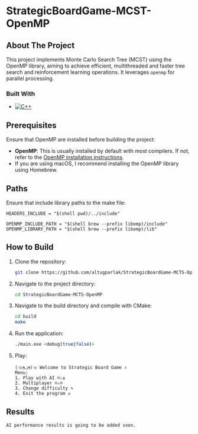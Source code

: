 # StrategicBoardGame-MCST-OpenMP

<!-- ABOUT THE PROJECT -->
## About The Project
This project implements Monte Carlo Search Tree (MCST) using the OpenMP library, aiming to achieve efficient, multithreaded and faster tree search and reinforcement learning operations. It leverages `openmp` for parallel processing.

### Built With
* [![C++][C++-logo]][C++-url]

## Prerequisites
Ensure that OpenMP are installed before building the project:

- **OpenMP**: This is usually installed by default with most compilers. If not, refer to the [OpenMP installation instructions](https://www.openmp.org/resources/openmp-compilers-tools/).
- If you are using macOS, I recommend installing the OpenMP library using Homebrew.

## Paths
Ensure that include library paths to the make file:
```
HEADERS_INCLUDE = "$(shell pwd)/../include"

OPENMP_INCLUDE_PATH = "$(shell brew --prefix libomp)/include"
OPENMP_LIBRARY_PATH = "$(shell brew --prefix libomp)/lib"
```

<!-- HOW TO BUILD -->
## How to Build
1. Clone the repository:
   ```sh
   git clone https://github.com/altugparlak/StrategicBoardGame-MCTS-OpenMP.git
   ```
2. Navigate to the project directory:
   ```sh
   cd StrategicBoardGame-MCTS-OpenMP
   ```
3. Navigate to the build directory and compile with CMake:
   ```sh
   cd build
   make
   ```
4. Run the application:
   ```sh
   ./main.exe <debug(true|false)> 
   ```
5. Play:
   ```
   (っ◔◡◔)っ Welcome to Strategic Board Game ♗
   Menu:
   1. Play with AI ☺⚔♝
   2. Multiplayer ☺⚔☺
   3. Change difficulty ✎
   4. Exit the program ☒
   ```
   
<!-- RESULTS -->
## Results
```
AI performance results is going to be added soon.
```

<!-- Badge Images -->
[C++-logo]: https://img.shields.io/badge/C%2B%2B-00599C?style=for-the-badge&logo=c%2B%2B&logoColor=white

<!-- Badge URLs -->
[C++-url]: https://isocpp.org/
